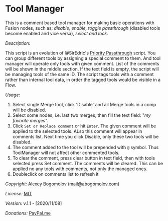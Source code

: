 # Tool Manager
This is a comment based tool manager for making basic operations with Fusion nodes, such as: _disable, enable, toggle passthrough_ (disabled tools become enabled and vice versa), _select and lock_. 

_Description:_

This script is an evolution of @SirEdric's [Priority Passthrough](https://www.steakunderwater.com/VFXPedia/96.0.243.189/images/SE_PriorityPassthrough.eyeonscript) script.  You can group different tools by assigning a special comment to them. And tool manager will operate only tools with given comment. List of the comments will be shown in the middle section. If the text field is empty, the script will be managing tools of the same ID. The script tags tools with a comment rather than internal tool data, in order the tagged tools would be visible in a Flow.

_Usage:_

1. Select single Merge tool, click 'Disable' and all Merge tools in a comp will be disabled.
2. Select some nodes, i.e. last two merges, then fill the text field: "_my favorite merges_". 
3. Click `Set or Replace comment` or hit `Enter`. The given comment will be applied to the selected tools. ALso this comment will appear in comments list. Next time you click Disable, only these two tools will be disabled. 
4. The comment added to the tool will be prepended with `@` symbol. Thus ToolManager will not affect other commented tools. 
5. To clear the comment, press clear button in text field, then with tools selected press Set comment. The comments will be cleared. This can be applied no any tools with comments, not only the managed ones.
6. Doubleclick on comments list to refresh it

_Copyright:_ Alexey Bogomolov (mail@abogomolov.com)

_License:_ [MIT](https://mit-license.org/)

_Version:_ v.1.1 - [2020/11/08]

_Donations:_ [PayPal.me](https://paypal.me/aabogomolov/5usd)